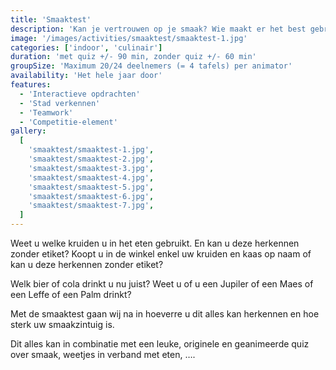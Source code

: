 ```yaml
---
title: 'Smaaktest'
description: 'Kan je vertrouwen op je smaak? Wie maakt er het best gebruik van smaak-, geur-, tastzin. Wie heeft er de meeste kennis van bier, cola, kaas, kruiden, …'
image: '/images/activities/smaaktest/smaaktest-1.jpg'
categories: ['indoor', 'culinair']
duration: 'met quiz +/- 90 min, zonder quiz +/- 60 min'
groupSize: 'Maximum 20/24 deelnemers (= 4 tafels) per animator'
availability: 'Het hele jaar door'
features:
  - 'Interactieve opdrachten'
  - 'Stad verkennen'
  - 'Teamwork'
  - 'Competitie-element'
gallery:
  [
    'smaaktest/smaaktest-1.jpg',
    'smaaktest/smaaktest-2.jpg',
    'smaaktest/smaaktest-3.jpg',
    'smaaktest/smaaktest-4.jpg',
    'smaaktest/smaaktest-5.jpg',
    'smaaktest/smaaktest-6.jpg',
    'smaaktest/smaaktest-7.jpg',
  ]
---
```


Weet u welke kruiden u in het eten gebruikt. En kan u deze herkennen zonder etiket?
Koopt u in de winkel enkel uw kruiden en kaas op naam of kan u deze herkennen zonder etiket?

Welk bier of cola drinkt u nu juist? Weet u of u een Jupiler of een Maes of een Leffe of een Palm drinkt?

Met de smaaktest gaan wij na in hoeverre u dit alles kan herkennen en hoe sterk uw smaakzintuig is.

Dit alles kan in combinatie met een leuke, originele en geanimeerde quiz over smaak, weetjes in verband met eten, ….
